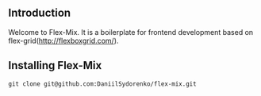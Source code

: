 ## Introduction
Welcome to Flex-Mix. It is a boilerplate for frontend development based on flex-grid(http://flexboxgrid.com/).

## Installing Flex-Mix
```
git clone git@github.com:DaniilSydorenko/flex-mix.git
```



